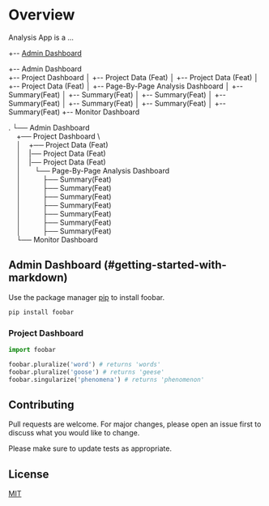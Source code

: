 # Overview

Analysis App is a ...



+-- [Admin Dashboard](#getting-started-with-markdown)

+-- Admin Dashboard
\
+-- Project Dashboard
    │   +-- Project Data (Feat)
    │   +-- Project Data (Feat)
    │   +-- Project Data (Feat)
    │       +-- Page-By-Page Analysis Dashboard
    │           +-- Summary(Feat)
    │           +-- Summary(Feat)
    │           +-- Summary(Feat)
    │           +-- Summary(Feat)
    │           +-- Summary(Feat)
    │           +-- Summary(Feat)
    │           +-- Summary(Feat)
    +-- Monitor Dashboard


.
└── Admin Dashboard
\
&nbsp;&nbsp;&nbsp;&nbsp;+── Project Dashboard
\    
&nbsp;&nbsp;&nbsp;&nbsp;│&nbsp;&nbsp;&nbsp;&nbsp;+── Project Data (Feat)
\
&nbsp;&nbsp;&nbsp;&nbsp;│&nbsp;&nbsp;&nbsp;&nbsp;|── Project Data (Feat)
\
&nbsp;&nbsp;&nbsp;&nbsp;│&nbsp;&nbsp;&nbsp;&nbsp;|── Project Data (Feat)
\
&nbsp;&nbsp;&nbsp;&nbsp;│&nbsp;&nbsp;&nbsp;&nbsp;&nbsp;&nbsp;&nbsp;└── Page-By-Page Analysis Dashboard
\
&nbsp;&nbsp;&nbsp;&nbsp;│&nbsp;&nbsp;&nbsp;&nbsp;&nbsp;&nbsp;&nbsp;&nbsp;&nbsp;&nbsp;&nbsp;├── Summary(Feat)
\
&nbsp;&nbsp;&nbsp;&nbsp;│&nbsp;&nbsp;&nbsp;&nbsp;&nbsp;&nbsp;&nbsp;&nbsp;&nbsp;&nbsp;&nbsp;├── Summary(Feat)
\
&nbsp;&nbsp;&nbsp;&nbsp;│&nbsp;&nbsp;&nbsp;&nbsp;&nbsp;&nbsp;&nbsp;&nbsp;&nbsp;&nbsp;&nbsp;├── Summary(Feat)
\
&nbsp;&nbsp;&nbsp;&nbsp;│&nbsp;&nbsp;&nbsp;&nbsp;&nbsp;&nbsp;&nbsp;&nbsp;&nbsp;&nbsp;&nbsp;├── Summary(Feat)
\
&nbsp;&nbsp;&nbsp;&nbsp;│&nbsp;&nbsp;&nbsp;&nbsp;&nbsp;&nbsp;&nbsp;&nbsp;&nbsp;&nbsp;&nbsp;├── Summary(Feat)
\
&nbsp;&nbsp;&nbsp;&nbsp;│&nbsp;&nbsp;&nbsp;&nbsp;&nbsp;&nbsp;&nbsp;&nbsp;&nbsp;&nbsp;&nbsp;├── Summary(Feat)
\
&nbsp;&nbsp;&nbsp;&nbsp;│&nbsp;&nbsp;&nbsp;&nbsp;&nbsp;&nbsp;&nbsp;&nbsp;&nbsp;&nbsp;&nbsp;├── Summary(Feat)
\
&nbsp;&nbsp;&nbsp;&nbsp;└── Monitor Dashboard





## Admin Dashboard (#getting-started-with-markdown)

Use the package manager [pip](https://pip.pypa.io/en/stable/) to install foobar.

```bash
pip install foobar
```

### Project Dashboard

```python
import foobar

foobar.pluralize('word') # returns 'words'
foobar.pluralize('goose') # returns 'geese'
foobar.singularize('phenomena') # returns 'phenomenon'
```

## Contributing
Pull requests are welcome. For major changes, please open an issue first to discuss what you would like to change.

Please make sure to update tests as appropriate.

## License
[MIT](https://choosealicense.com/licenses/mit/)
